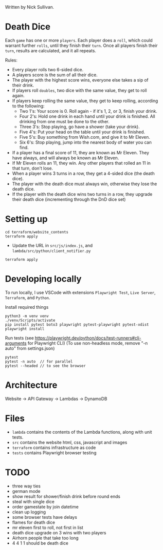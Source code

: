 Written by Nick Sullivan.


# Death Dice

Each `game` has one or more `players`. Each player does a `roll`, which could warrant further `rolls`, until they finish their `turn`. Once all players finish their `turn`, results are calculated, and it all repeats. 

Rules:
 - Every player rolls two 6-sided dice.
 - A players score is the sum of all their dice.
 - The player with the highest score wins, everyone else takes a sip of their drink.
 - If players roll `doubles`, two dice with the same value, they get to roll again.
 - If players keep rolling the same value, they get to keep rolling, according to the following:
   - Two 1's: Your score is 0. Roll again - if it's 1, 2, or 3, finish your drink. 
   - Four 2's: Hold one drink in each hand until your drink is finished. All drinking from one must be done to the other.
   - Three 3's: Stop playing, go have a shower (take your drink).
   - Five 4's: Put your head on the table until your drink is finished.
   - Five 5's: Buy something from Wish.com, and give it to Mr Eleven.
   - Six 6's: Stop playing, jump into the nearest body of water you can find.
 - If a player has a final score of 11, they are known as Mr Eleven. They have always, and will always be known as Mr Eleven.
 - If Mr Eleven rolls an 11, they win. Any other players that rolled an 11 in that turn, don't lose.
 - When a player wins 3 turns in a row, they get a 4-sided dice (the death dice).
 - The player with the death dice must always win, otherwise they lose the death dice.
 - If the player with the death dice wins two turns in a row, they upgrade their death dice (incrementing through the DnD dice set)


# Setting up

```
cd terraform/website_contents
terraform apply
```

- Update the URL in `src/js/index.js`, and `lambda/src/python/client_notifier.py`

```
terraform apply
```

# Developing locally

To run locally, I use VSCode with extensions `Playwright Test`, `Live Server`, `Terraform`, and `Python`.

Install required things

```
python3 -m venv venv
./venv/Scripts/activate
pip install pytest boto3 playwright pytest-playwright pytest-xdist
playwright install
```

Run tests (see https://playwright.dev/python/docs/test-runners#cli-arguments for Playwright CLI)
(To use non-headless mode, remove "-n auto" from settings.json)

```
pytest 
pytest -n auto  // for parallel
pytest --headed // to see the browser
```

# Architecture

Website -> API Gateway -> Lambdas -> DynamoDB


# Files

- `lambda` contains the contents of the Lambda functions, along with unit tests.
- `src` contains the website html, css, javascript and images
- `terraform` contains infrastructure as code
- `tests` contains Playwright browser testing


# TODO

- three way ties
- german mode
- show result for shower/finish drink before round ends
- steal with single dice
- order gamestate by join datetime
- clean up logging
- some browser tests have delays
- flames for death dice
- mr eleven first to roll, not first in list
- death dice upgrade on 3 wins with two players
- Airhorn people that take too long
- 4 4 1 1 should be death dice
